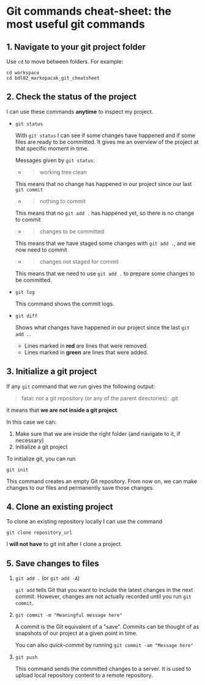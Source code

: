 # Git commands cheat-sheet: the most useful git commands

## 1. Navigate to your git project folder

Use `cd` to move between folders. For example:

```
cd workspace
cd bdl02_markopacak_git_cheatsheet
```

## 2. Check the status of the project

I can use these commands **anytime** to inspect my project.

- `git status`

    With `git status` I can see if some changes have happened and if some files are ready to be committed. 
    It gives me an overview of the project at that specific moment in time.

    Messages given by `git status`:
    - > working tree clean

    This means that no change has happened in our project since our last `git commit`

    - > nothing to commit
    
    This means that no `git add .` has happened yet, so there is no change to commit

    - > changes to be committed

    This means that we have staged some changes with `git add .`, and we now need to commit 

    - > changes not staged for commit

    This means that we need to use `git add .` to prepare some changes to be committed.

- `git log` 

    This command shows the commit logs.

- `git diff`

    Shows what changes have happened in our project since the last `git add .`.
    - Lines marked in **red** are lines that were removed.
    - Lines marked in **green** are lines that were added.


## 3. Initialize a git project 

If any `git` command that we run gives the following output:

> fatal: not a git repository (or any of the parent directories): .git

it means that **we are not inside a git project**.

In this case we can:

1. Make sure that we are inside the right folder (and navigate to it, if necessary)
2. Initialize a git project

To initialize git, you can run 

```
git init
``` 

This command creates an empty Git repository. From now on, we can make changes to our files and permanently save those changes.

## 4. Clone an existing project

To clone an existing repository locally I can use the command

```
git clone repository_url
```

I **will not have** to git init after I clone a project.

## 5. Save changes to files

1. `git add .` (or `git add -A`)

    `git add` tells Git that you want to include the latest changes in the next commit. However, changes are not actually recorded until you run `git commit`.

2. `git commit -m "Meaningful message here"`

    A commit is the Git equivalent of a "save". Commits can be thought of as snapshots of our project at a given point in time.

    You can also *quick-commit* by running `git commit -am "Message here"`

3. `git push`

    This command sends the committed changes to a server. It is used to upload local repository content to a remote repository. 